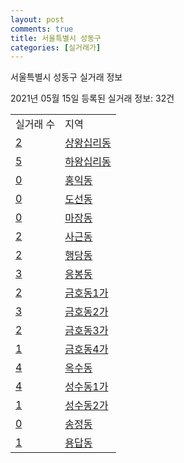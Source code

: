 ```yaml
---
layout: post
comments: true
title: 서울특별시 성동구
categories: [실거래가]
---
```


서울특별시 성동구 실거래 정보

2021년 05월 15일 등록된 실거래 정보: 32건


<table>
  <tr>
    <td>실거래 수</td>
    <td>지역</td>
  </tr>

  
  <tr>
    <td><a href="1120010100.html">2</a></td>
    <td><a href="1120010100.html">상왕십리동</a></td>
  </tr>
    

  <tr>
    <td><a href="1120010200.html">5</a></td>
    <td><a href="1120010200.html">하왕십리동</a></td>
  </tr>
    

  <tr>
    <td><a href="1120010300.html">0</a></td>
    <td><a href="1120010300.html">홍익동</a></td>
  </tr>
    

  <tr>
    <td><a href="1120010400.html">0</a></td>
    <td><a href="1120010400.html">도선동</a></td>
  </tr>
    

  <tr>
    <td><a href="1120010500.html">0</a></td>
    <td><a href="1120010500.html">마장동</a></td>
  </tr>
    

  <tr>
    <td><a href="1120010600.html">2</a></td>
    <td><a href="1120010600.html">사근동</a></td>
  </tr>
    

  <tr>
    <td><a href="1120010700.html">2</a></td>
    <td><a href="1120010700.html">행당동</a></td>
  </tr>
    

  <tr>
    <td><a href="1120010800.html">3</a></td>
    <td><a href="1120010800.html">응봉동</a></td>
  </tr>
    

  <tr>
    <td><a href="1120010900.html">2</a></td>
    <td><a href="1120010900.html">금호동1가</a></td>
  </tr>
    

  <tr>
    <td><a href="1120011000.html">3</a></td>
    <td><a href="1120011000.html">금호동2가</a></td>
  </tr>
    

  <tr>
    <td><a href="1120011100.html">2</a></td>
    <td><a href="1120011100.html">금호동3가</a></td>
  </tr>
    

  <tr>
    <td><a href="1120011200.html">1</a></td>
    <td><a href="1120011200.html">금호동4가</a></td>
  </tr>
    

  <tr>
    <td><a href="1120011300.html">4</a></td>
    <td><a href="1120011300.html">옥수동</a></td>
  </tr>
    

  <tr>
    <td><a href="1120011400.html">4</a></td>
    <td><a href="1120011400.html">성수동1가</a></td>
  </tr>
    

  <tr>
    <td><a href="1120011500.html">1</a></td>
    <td><a href="1120011500.html">성수동2가</a></td>
  </tr>
    

  <tr>
    <td><a href="1120011800.html">0</a></td>
    <td><a href="1120011800.html">송정동</a></td>
  </tr>
    

  <tr>
    <td><a href="1120012200.html">1</a></td>
    <td><a href="1120012200.html">용답동</a></td>
  </tr>
    


</table>
    